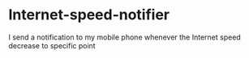 # Internet-speed-notifier
I send a notification to my mobile phone whenever the Internet speed decrease to specific point
